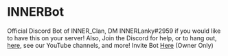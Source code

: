 # INNERBot
Official Discord Bot of INNER_Clan, DM INNERLanky#2959 if you would like to have this on your server!
Also, Join the Discord for help, or to hang out, [here](https://linktr.ee/inner_clan), see our YouTube channels, and more!
Invite Bot [Here](https://discord.com/api/oauth2/authorize?client_id=725140503846191114&permissions=0&scope=bot) (Owner Only)
